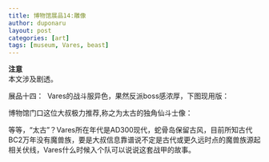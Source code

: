 ```yaml
---
title: 博物馆展品14:雕像
author: duponaru
layout: post
categories: [art]
tags: [museum, Vares, beast]
---
```


**注意**  
本文涉及剧透。  

展品十四：
<span class="image centered"><img src="{{ '/assets/post_img/2020-01-22/vares1.jpg' | relative_url }}" alt="" /></span> 
Vares的战斗服异色，果然反派boss感浓厚，下图现用版：
<span class="image centered"><img src="{{ '/assets/post_img/2020-01-22/vares2.png' | relative_url }}" alt="" /></span> 


博物馆门口这位大叔极力推荐,称之为太古的独角仙斗士像：
<span class="image centered"><img src="{{ '/assets/post_img/2020-01-22/npc.jpg' | relative_url }}" alt="" /></span> 

等等，“太古”？Vares所在年代是AD300现代，蛇骨岛保留古风，目前所知古代BC2万年没有魔兽族，要是大叔信息靠谱说不定是古代或更久远时点的魔兽族源起相关伏线，Vares什么时候入个队可以说说这套战甲的故事。